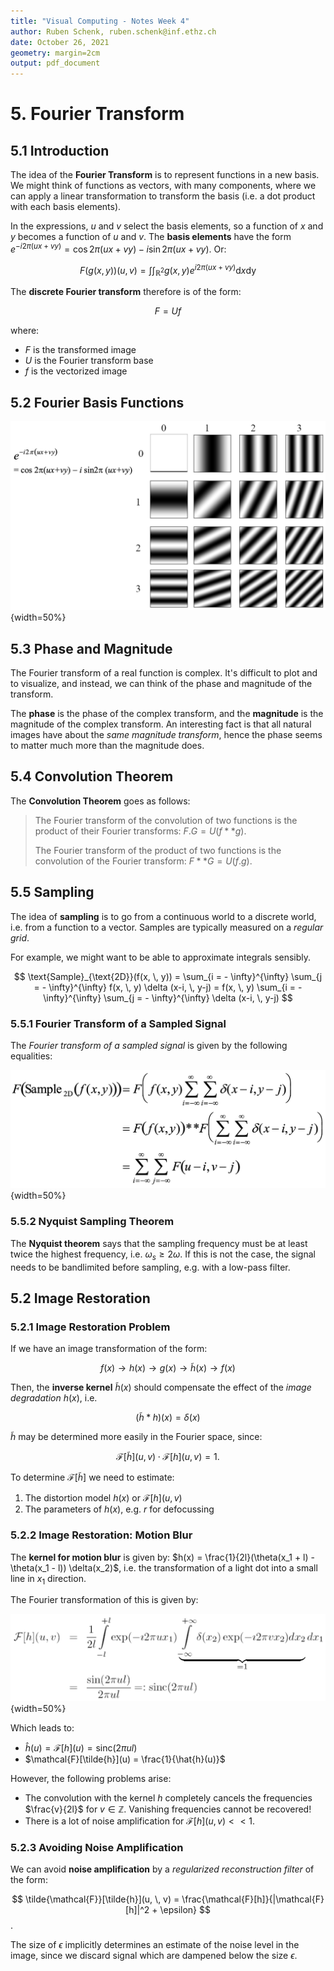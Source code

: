 ```yaml
---
title: "Visual Computing - Notes Week 4"
author: Ruben Schenk, ruben.schenk@inf.ethz.ch
date: October 26, 2021
geometry: margin=2cm
output: pdf_document
---
```


# 5. Fourier Transform

## 5.1 Introduction

The idea of the **Fourier Transform** is to represent functions in a new basis. We might think of functions as vectors, with many components, where we can apply a linear transformation to transform the basis (i.e. a dot product with each basis elements).

In the expressions, $u$ and $v$ select the basis elements, so a function of $x$ and $y$ becomes a function of $u$ and $v$. The **basis elements** have the form $e^{-i2 \pi (ux + vy)} = \cos 2 \pi (ux + vy) - i \sin 2 \pi (ux + vy)$. Or:

$$
F(g(x, \, y))(u, \, v) = \int \int_{\mathbb{R}^2} g(x, \, y)e^{i2 \pi (ux + vy)}\text{d}x \text{dy}
$$

The **discrete Fourier transform** therefore is of the form:

$$
F = Uf
$$

where:

- $F$ is the transformed image
- $U$ is the Fourier transform base
- $f$ is the vectorized image

## 5.2 Fourier Basis Functions

![](./Figures/VisComp_Fig4-1.PNG){width=50%}

## 5.3 Phase and Magnitude

The Fourier transform of a real function is complex. It's difficult to plot and to visualize, and instead, we can think of the phase and magnitude of the transform.

The **phase** is the phase of the complex transform, and the **magnitude** is the magnitude of the complex transform. An interesting fact is that all natural images have about the _same magnitude transform_, hence the phase seems to matter much more than the magnitude does.

## 5.4 Convolution Theorem

The **Convolution Theorem** goes as follows:

> The Fourier transform of the convolution of two functions is the product of their Fourier transforms: $F.G = U(f**g)$.
>
> The Fourier transform of the product of two functions is the convolution of the Fourier transform: $F**G = U(f.g)$.

## 5.5 Sampling

The idea of **sampling** is to go from a continuous world to a discrete world, i.e. from a function to a vector. Samples are typically measured on a _regular grid_.

For example, we might want to be able to approximate integrals sensibly.

$$
\text{Sample}_{\text{2D}}(f(x, \, y)) = \sum_{i = - \infty}^{\infty} \sum_{j = - \infty}^{\infty} f(x, \, y) \delta (x-i, \, y-j) = f(x, \, y) \sum_{i = - \infty}^{\infty} \sum_{j = - \infty}^{\infty} \delta (x-i, \, y-j)
$$

### 5.5.1 Fourier Transform of a Sampled Signal

The _Fourier transform of a sampled signal_ is given by the following equalities:

![](./Figures/VisComp_Fig4-2.PNG){width=50%}

### 5.5.2 Nyquist Sampling Theorem

The **Nyquist theorem** says that the sampling frequency must be at least twice the highest frequency, i.e. $\omega_s \geq 2 \omega$. If this is not the case, the signal needs to be bandlimited before sampling, e.g. with a low-pass filter.

## 5.2 Image Restoration

### 5.2.1 Image Restoration Problem

If we have an image transformation of the form:

$$
f(x) \to h(x) \to g(x) \to \tilde{h}(x) \to f(x)
$$

Then, the **inverse kernel** $\tilde{h}(x)$ should compensate the effect of the _image degradation_ $h(x)$, i.e.

$$
(\tilde{h} * h)(x) = \delta(x)
$$

$\tilde{h}$ may be determined more easily in the Fourier space, since:

$$
\mathcal{F}[\tilde{h}](u, \, v) \cdot \mathcal{F}[h](u, \, v) = 1.
$$

To determine $\mathcal{F}[\tilde{h}]$ we need to estimate:

1. The distortion model $h(x)$ or $\mathcal{F}[h](u, \, v)$
2. The parameters of $h(x)$, e.g. $r$ for defocussing

### 5.2.2 Image Restoration: Motion Blur

The **kernel for motion blur** is given by: $h(x) = \frac{1}{2l}(\theta(x_1 + l) - \theta(x_1 - l)) \delta(x_2)$, i.e. the transformation of a light dot into a small line in $x_1$ direction.

The Fourier transformation of this is given by:

![](./Figures/VisComp_Fig4-3.PNG){width=50%}

Which leads to:

- $\hat{h}(u) = \mathcal{F}[h](u) = \text{sinc}(2 \pi ul)$
- $\mathcal{F}[\tilde{h}](u) = \frac{1}{\hat{h}(u)}$

However, the following problems arise:

- The convolution with the kernel $h$ completely cancels the frequencies $\frac{v}{2l}$ for $v \in \mathbb{Z}$. Vanishing frequencies cannot be recovered!
- There is a lot of noise amplification for $\mathcal{F}[h](u, \, v) << 1$.

### 5.2.3 Avoiding Noise Amplification

We can avoid **noise amplification** by a _regularized reconstruction filter_ of the form:

$$
\tilde{\mathcal{F}}[\tilde{h}](u, \, v) = \frac{\mathcal{F}[h]}{|\mathcal{F}[h]|^2 + \epsilon}
$$.

The size of $\epsilon$ implicitly determines an estimate of the noise level in the image, since we discard signal which are dampened below the size $\epsilon$.
